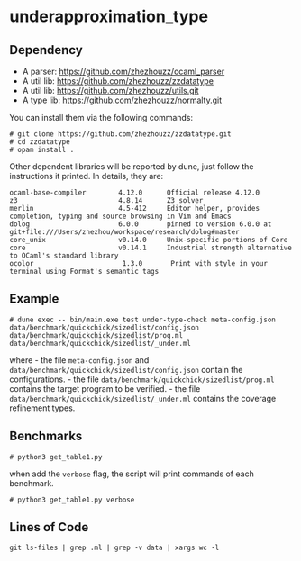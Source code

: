 # underapproximation_type

## Dependency

+ A parser: https://github.com/zhezhouzz/ocaml_parser
+ A util lib: https://github.com/zhezhouzz/zzdatatype
+ A util lib: https://github.com/zhezhouzz/utils.git
+ A type lib: https://github.com/zhezhouzz/normalty.git

You can install them via the following commands:

```
# git clone https://github.com/zhezhouzz/zzdatatype.git
# cd zzdatatype
# opam install .
```

Other dependent libraries will be reported by dune, just follow the instructions it printed. In details, they are:

```
ocaml-base-compiler        4.12.0      Official release 4.12.0
z3                         4.8.14      Z3 solver
merlin                     4.5-412     Editor helper, provides completion, typing and source browsing in Vim and Emacs
dolog                      6.0.0       pinned to version 6.0.0 at git+file:///Users/zhezhou/workspace/research/dolog#master
core_unix                  v0.14.0     Unix-specific portions of Core
core                       v0.14.1     Industrial strength alternative to OCaml's standard library
ocolor                      1.3.0       Print with style in your terminal using Format's semantic tags
```

## Example

```
# dune exec -- bin/main.exe test under-type-check meta-config.json data/benchmark/quickchick/sizedlist/config.json data/benchmark/quickchick/sizedlist/prog.ml data/benchmark/quickchick/sizedlist/_under.ml
```
where
    - the file `meta-config.json` and `data/benchmark/quickchick/sizedlist/config.json` contain the configurations.
    - the file `data/benchmark/quickchick/sizedlist/prog.ml` contains the target program to be verified.
    - the file `data/benchmark/quickchick/sizedlist/_under.ml` contains the coverage refinement types.

## Benchmarks

```
# python3 get_table1.py
```

when add the `verbose` flag, the script will print commands of each benchmark.

```
# python3 get_table1.py verbose
```

## Lines of Code

```
git ls-files | grep .ml | grep -v data | xargs wc -l
```
